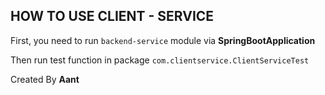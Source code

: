 HOW TO USE CLIENT - SERVICE
--
First, you need to run `backend-service` module via **SpringBootApplication**

Then run test function in package `com.clientservice.ClientServiceTest`

Created By **Aant**